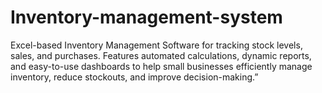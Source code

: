 # Inventory-management-system
Excel-based Inventory Management Software for tracking stock levels, sales, and purchases. Features automated calculations, dynamic reports, and easy-to-use dashboards to help small businesses efficiently manage inventory, reduce stockouts, and improve decision-making.”
